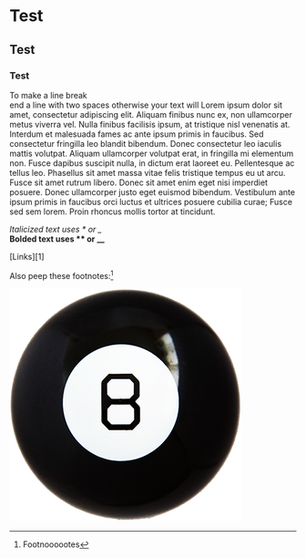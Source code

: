 # Test
## Test
### Test
To make a line break  
end a line with two spaces
otherwise your text will Lorem ipsum dolor sit amet, consectetur adipiscing elit. Aliquam finibus nunc ex, non ullamcorper metus viverra vel. Nulla finibus facilisis ipsum, at tristique nisl venenatis at. Interdum et malesuada fames ac ante ipsum primis in faucibus. Sed consectetur fringilla leo blandit bibendum. Donec consectetur leo iaculis mattis volutpat. Aliquam ullamcorper volutpat erat, in fringilla mi elementum non. Fusce dapibus suscipit nulla, in dictum erat laoreet eu. Pellentesque ac tellus leo. Phasellus sit amet massa vitae felis tristique tempus eu ut arcu. Fusce sit amet rutrum libero. Donec sit amet enim eget nisi imperdiet posuere. Donec ullamcorper justo eget euismod bibendum. Vestibulum ante ipsum primis in faucibus orci luctus et ultrices posuere cubilia curae; Fusce sed sem lorem. Proin rhoncus mollis tortor at tincidunt.


*Italicized text uses * or _*  
**Bolded text uses ** or __**

[Links][1]

Also peep these footnotes:[^footnote]

![alttxt][img]


[^footnote]: Footnoooootes


[link]: https://tylerhanyinwang.com/demo/html
[img]: ./assets/image.png "cool 8-ball"


